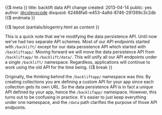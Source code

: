 {{$ meta }}
title: backlift data API change
created: 2013-04-14
public: yes
author: <a href="http://twitter.com/ColeVsCode">@colevscode</a>
disqusid: 62488fa6-e453-4a9d-8746-291399c3c2db
{{$ endmeta }}

{{$ layout /partials/blogentry.html as content }}

This is a quick note that we're modifying the data persistence API. Until now we've had two separate API schemes. Most of our API endpoints started with `/backlift/` except for our data persistence API which started with `/backliftapp/`. Moving forward we will move the data persistence API from `/backliftapp/` to `/backlift/data/`. This will unify all our API endpoints under a single `/backlift/` namespace. Regardless, applications will continue to work using the old API for the time being. {{$ break }}

Originally, the thinking behind the `/backliftapp/` namespace was this: By creating collections you are defining a custom API for your app since each collection gets its own URL. So the data persistence API is in fact a unique API defined by your app, hence the `/backlifapp/` namespace. However, this turns out to be confusing in practice. It's easier to just keep everything under one namespace, and the `/data` path clarifies the purpose of those API endpoints.